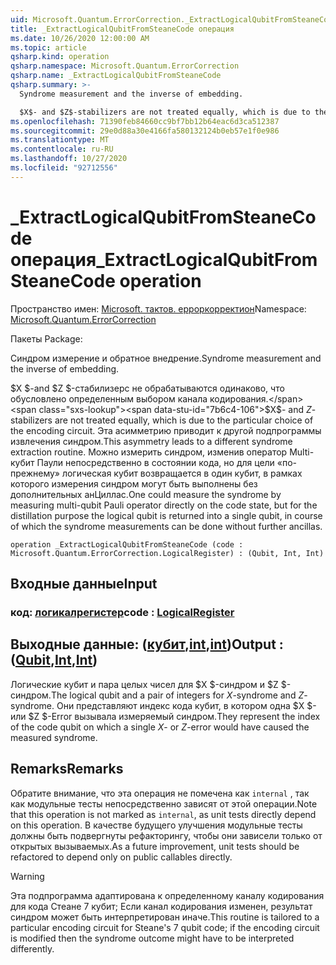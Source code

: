 ```yaml
---
uid: Microsoft.Quantum.ErrorCorrection._ExtractLogicalQubitFromSteaneCode
title: _ExtractLogicalQubitFromSteaneCode операция
ms.date: 10/26/2020 12:00:00 AM
ms.topic: article
qsharp.kind: operation
qsharp.namespace: Microsoft.Quantum.ErrorCorrection
qsharp.name: _ExtractLogicalQubitFromSteaneCode
qsharp.summary: >-
  Syndrome measurement and the inverse of embedding.

  $X$- and $Z$-stabilizers are not treated equally, which is due to the particular choice of the encoding circuit. This asymmetry leads to a different syndrome extraction routine. One could measure the syndrome by measuring multi-qubit Pauli operator directly on the code state, but for the distillation purpose the logical qubit is returned into a single qubit, in course of which the syndrome measurements can be done without further ancillas.
ms.openlocfilehash: 71390feb84660cc9bf7bb12b64eac6d3ca512387
ms.sourcegitcommit: 29e0d88a30e4166fa580132124b0eb57e1f0e986
ms.translationtype: MT
ms.contentlocale: ru-RU
ms.lasthandoff: 10/27/2020
ms.locfileid: "92712556"
---
```

# <a name="_extractlogicalqubitfromsteanecode-operation"></a><span data-ttu-id="7b6c4-102">_ExtractLogicalQubitFromSteaneCode операция</span><span class="sxs-lookup"><span data-stu-id="7b6c4-102">_ExtractLogicalQubitFromSteaneCode operation</span></span>

<span data-ttu-id="7b6c4-103">Пространство имен: [Microsoft. тактов. ерроркорректион](xref:Microsoft.Quantum.ErrorCorrection)</span><span class="sxs-lookup"><span data-stu-id="7b6c4-103">Namespace: [Microsoft.Quantum.ErrorCorrection](xref:Microsoft.Quantum.ErrorCorrection)</span></span>

<span data-ttu-id="7b6c4-104">Пакеты [](https://nuget.org/packages/)</span><span class="sxs-lookup"><span data-stu-id="7b6c4-104">Package: [](https://nuget.org/packages/)</span></span>


<span data-ttu-id="7b6c4-105">Синдром измерение и обратное внедрение.</span><span class="sxs-lookup"><span data-stu-id="7b6c4-105">Syndrome measurement and the inverse of embedding.</span></span>

<span data-ttu-id="7b6c4-106">$X $-and $Z $-стабилизерс не обрабатываются одинаково, что обусловлено определенным выбором канала кодирования.</span><span class="sxs-lookup"><span data-stu-id="7b6c4-106">$X$- and $Z$-stabilizers are not treated equally, which is due to the particular choice of the encoding circuit.</span></span>
<span data-ttu-id="7b6c4-107">Эта асимметрию приводит к другой подпрограммы извлечения синдром.</span><span class="sxs-lookup"><span data-stu-id="7b6c4-107">This asymmetry leads to a different syndrome extraction routine.</span></span>
<span data-ttu-id="7b6c4-108">Можно измерить синдром, изменив оператор Multi-кубит Паули непосредственно в состоянии кода, но для цели «по-прежнему» логическая кубит возвращается в один кубит, в рамках которого измерения синдром могут быть выполнены без дополнительных анЦиллас.</span><span class="sxs-lookup"><span data-stu-id="7b6c4-108">One could measure the syndrome by measuring multi-qubit Pauli operator directly on the code state, but for the distillation purpose the logical qubit is returned into a single qubit, in course of which the syndrome measurements can be done without further ancillas.</span></span>

```qsharp
operation _ExtractLogicalQubitFromSteaneCode (code : Microsoft.Quantum.ErrorCorrection.LogicalRegister) : (Qubit, Int, Int)
```


## <a name="input"></a><span data-ttu-id="7b6c4-109">Входные данные</span><span class="sxs-lookup"><span data-stu-id="7b6c4-109">Input</span></span>

### <a name="code--logicalregister"></a><span data-ttu-id="7b6c4-110">код: [логикалрегистер](xref:Microsoft.Quantum.ErrorCorrection.LogicalRegister)</span><span class="sxs-lookup"><span data-stu-id="7b6c4-110">code : [LogicalRegister](xref:Microsoft.Quantum.ErrorCorrection.LogicalRegister)</span></span>





## <a name="output--qubitintint"></a><span data-ttu-id="7b6c4-111">Выходные данные: ([кубит](xref:microsoft.quantum.lang-ref.qubit),[int](xref:microsoft.quantum.lang-ref.int),[int](xref:microsoft.quantum.lang-ref.int))</span><span class="sxs-lookup"><span data-stu-id="7b6c4-111">Output : ([Qubit](xref:microsoft.quantum.lang-ref.qubit),[Int](xref:microsoft.quantum.lang-ref.int),[Int](xref:microsoft.quantum.lang-ref.int))</span></span>

<span data-ttu-id="7b6c4-112">Логические кубит и пара целых чисел для $X $-синдром и $Z $-синдром.</span><span class="sxs-lookup"><span data-stu-id="7b6c4-112">The logical qubit and a pair of integers for $X$-syndrome and $Z$-syndrome.</span></span>
<span data-ttu-id="7b6c4-113">Они представляют индекс кода кубит, в котором одна $X $-или $Z $-Error вызывала измеряемый синдром.</span><span class="sxs-lookup"><span data-stu-id="7b6c4-113">They represent the index of the code qubit on which a single $X$- or $Z$-error would have caused the measured syndrome.</span></span>

## <a name="remarks"></a><span data-ttu-id="7b6c4-114">Remarks</span><span class="sxs-lookup"><span data-stu-id="7b6c4-114">Remarks</span></span>

<span data-ttu-id="7b6c4-115">Обратите внимание, что эта операция не помечена как `internal` , так как модульные тесты непосредственно зависят от этой операции.</span><span class="sxs-lookup"><span data-stu-id="7b6c4-115">Note that this operation is not marked as `internal`, as unit tests directly depend on this operation.</span></span> <span data-ttu-id="7b6c4-116">В качестве будущего улучшения модульные тесты должны быть подвергнуты рефакторингу, чтобы они зависели только от открытых вызываемых.</span><span class="sxs-lookup"><span data-stu-id="7b6c4-116">As a future improvement, unit tests should be refactored to depend only on public callables directly.</span></span>

> [!WARNING]
> <span data-ttu-id="7b6c4-117">Эта подпрограмма адаптирована к определенному каналу кодирования для кода Стеане 7 кубит; Если канал кодирования изменен, результат синдром может быть интерпретирован иначе.</span><span class="sxs-lookup"><span data-stu-id="7b6c4-117">This routine is tailored to a particular encoding circuit for Steane's 7 qubit code; if the encoding circuit is modified then the syndrome outcome might have to be interpreted differently.</span></span>